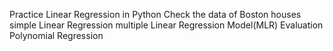 Practice Linear Regression in Python
Check the data of Boston houses
simple Linear Regression
multiple Linear Regression
Model(MLR) Evaluation
Polynomial Regression
